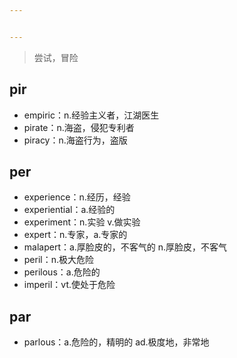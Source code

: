 ```yaml
---


---
```


<blockquote>
<p>尝试，冒险</p>
</blockquote>
<h2 id="pir">pir</h2>
<ul>
<li>empiric：n.经验主义者，江湖医生</li>
<li>pirate：n.海盗，侵犯专利者</li>
<li>piracy：n.海盗行为，盗版</li>
</ul>
<h2 id="per">per</h2>
<ul>
<li>experience：n.经历，经验</li>
<li>experiential：a.经验的</li>
<li>experiment：n.实验 v.做实验</li>
<li>expert：n.专家，a.专家的</li>
<li>malapert：a.厚脸皮的，不客气的 n.厚脸皮，不客气</li>
<li>peril：n.极大危险</li>
<li>perilous：a.危险的</li>
<li>imperil：vt.使处于危险</li>
</ul>
<h2 id="par">par</h2>
<ul>
<li>parlous：a.危险的，精明的 ad.极度地，非常地</li>
</ul>

